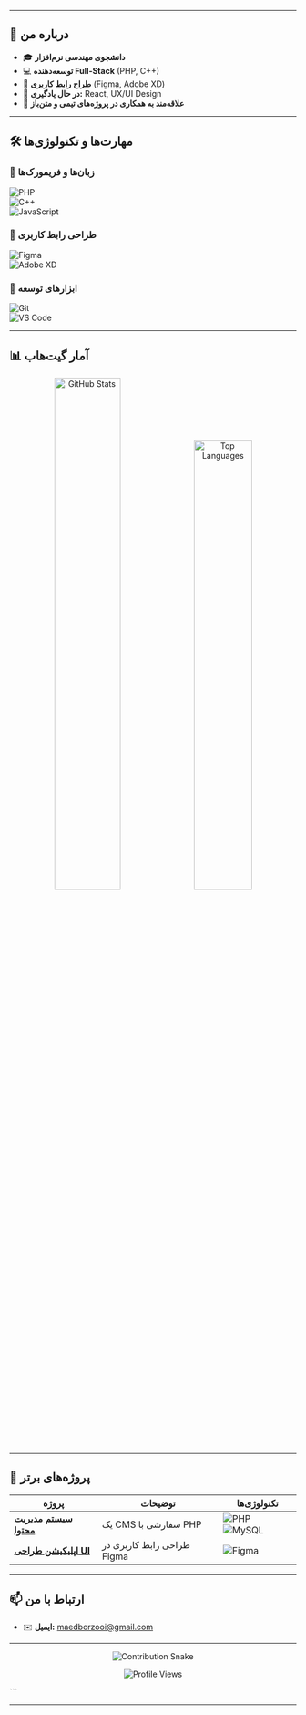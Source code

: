 
---

## **🚀 درباره من**  
- 🎓 **دانشجوی مهندسی نرم‌افزار**  
- 💻 **توسعه‌دهنده Full-Stack** (PHP, C++)  
- 🎨 **طراح رابط کاربری** (Figma, Adobe XD)  
- 🌱 **در حال یادگیری:** React, UX/UI Design  
- 🤝 **علاقه‌مند به همکاری در پروژه‌های تیمی و متن‌باز**  

---

## **🛠️ مهارت‌ها و تکنولوژی‌ها**  

### **📌 زبان‌ها و فریمورک‌ها**  
![PHP](https://img.shields.io/badge/-PHP-777BB4?logo=php&logoColor=white)  
![C++](https://img.shields.io/badge/-C++-00599C?logo=c%2B%2B&logoColor=white)  
![JavaScript](https://img.shields.io/badge/-JavaScript-F7DF1E?logo=javascript&logoColor=black)  

### **🎨 طراحی رابط کاربری**  
![Figma](https://img.shields.io/badge/-Figma-F24E1E?logo=figma&logoColor=white)  
![Adobe XD](https://img.shields.io/badge/-Adobe_XD-FF61F6?logo=adobe-xd&logoColor=white)  

### **🔧 ابزارهای توسعه**  
![Git](https://img.shields.io/badge/-Git-F05032?logo=git&logoColor=white)  
![VS Code](https://img.shields.io/badge/-VS_Code-007ACC?logo=visual-studio-code&logoColor=white)  

---

## **📊 آمار گیت‌هاب**  

<div align="center">
  <img src="https://github-readme-stats.vercel.app/api?username=YourUsername&show_icons=true&theme=radical&hide_border=true" alt="GitHub Stats" width="48%" />
  <img src="https://github-readme-stats.vercel.app/api/top-langs/?username=YourUsername&layout=compact&theme=radical&hide_border=true" alt="Top Languages" width="45%" />
</div>

---

## **🎨 پروژه‌های برتر**  

| پروژه | توضیحات | تکنولوژی‌ها |  
|-------|---------|-------------|  
| **[سیستم مدیریت محتوا](لینک)** | یک CMS سفارشی با PHP | ![PHP](https://img.shields.io/badge/-PHP-777BB4) ![MySQL](https://img.shields.io/badge/-MySQL-4479A1) |  
| **[اپلیکیشن طراحی UI](لینک)** | طراحی رابط کاربری در Figma | ![Figma](https://img.shields.io/badge/-Figma-F24E1E) |  

---

## **📫 ارتباط با من**  
- ✉️ **ایمیل:** maedborzooi@gmail.com

---

<div align="center">
  <img src="https://github.com/YourUsername/YourUsername/blob/main/github-contribution-grid-snake.svg" alt="Contribution Snake" />
</div>

<p align="center"> 
  <img src="https://komarev.com/ghpvc/?username=YourUsername&label=Profile%20Views&color=blueviolet" alt="Profile Views" /> 
</p>
```

---
